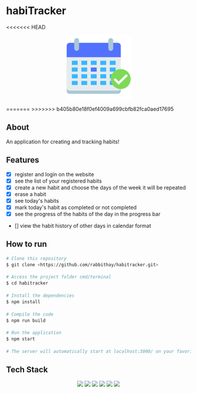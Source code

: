 # habiTracker

<<<<<<< HEAD
<p align="center">
  <img src="public/habitracker.ico" width="175" alt="calendar" />
</p> 
=======
<!-- <p align="center">
  <img src="public/calendar.ico" width="175" alt="calendar" />
</p>  -->
>>>>>>> b405b80e18f0ef4009a699cbfb82fca0aed17695

## About

An application for creating and tracking habits!


## Features 

- [x] register and login on the website 
- [x] see the list of your registered habits
- [x] create a new habit and choose the days of the week it will be repeated
- [x] erase a habit
- [x] see today's habits
- [x] mark today's habit as completed or not completed
- [x] see the progress of the habits of the day in the progress bar 
- [] view the habit history of other days in calendar format


## How to run 

```bash
# Clone this repository
$ git clone <https://github.com/rabbithay/habitracker.git>

# Access the project folder cmd/terminal
$ cd habitracker

# Install the dependencies
$ npm install

# Compile the code
$ npm run build

# Run the application 
$ npm start

# The server will automatically start at localhost:3000/ on your favorite browser 
```

## Tech Stack

<p align="center">
<img src="https://img.shields.io/badge/HTML5-E34F26?style=for-the-badge&logo=html5&logoColor=white" />
<img src="https://img.shields.io/badge/CSS3-1572B6?style=for-the-badge&logo=css3&logoColor=white" />
<img src="https://img.shields.io/badge/JavaScript-F7DF1E?style=for-the-badge&logo=javascript&logoColor=black" />
<img src="https://img.shields.io/badge/React-20232A?style=for-the-badge&logo=react&logoColor=61DAFB" />
<img src="https://img.shields.io/badge/styled--components-DB7093?style=for-the-badge&logo=styled-components&logoColor=white" />
<img src="https://img.shields.io/badge/Vercel-000000?style=for-the-badge&logo=vercel&logoColor=white" />
</p>
